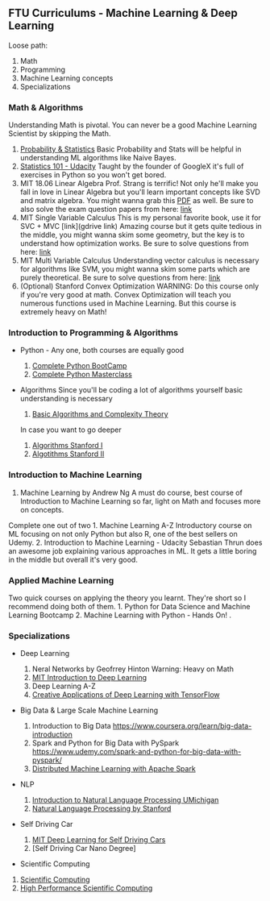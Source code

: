 ## FTU Curriculums - Machine Learning & Deep Learning

Loose path:
1. Math
2. Programming
3. Machine Learning concepts
4. Specializations


### Math & Algorithms
Understanding Math is pivotal. You can never be a good Machine Learning Scientist
by skipping the Math.

  1. [Probability & Statistics](https://www.khanacademy.org/math/probability) 
     Basic Probability and Stats will be helpful in understanding ML algorithms like Naive Bayes. 
  2. [Statistics 101 - Udacity](https://www.udacity.com/course/intro-to-statistics--st101)
     Taught by the founder of GoogleX it's full of exercises in Python so you won't get bored. 
  3. MIT 18.06 Linear Algebra
     Prof. Strang is terrific! Not only he'll make you fall in love in Linear Algebra but you'll learn
     important concepts like SVD and matrix algebra. You might wanna grab this [PDF](http://www.math.hcmus.edu.vn/~bxthang/Linear%20algebra%20and%20its%20applications.pdf)
     as well. Be sure to also solve the exam question papers from here: [link](https://ocw.mit.edu/courses/mathematics/18-06-linear-algebra-spring-2010/exams/)
  4. MIT Single Variable Calculus
     This is my personal favorite book, use it for SVC + MVC [link](gdrive link)
     Amazing course but it gets quite tedious in the middle, you might wanna skim some geometry, but the key is
     to understand how optimization works. Be sure to solve questions from here: [link](https://ocw.mit.edu/courses/mathematics/18-01-single-variable-calculus-fall-2006/exams/)
  5. MIT Multi Variable Calculus
     Understanding vector calculus is necessary for algorithms like SVM, you might wanna skim some parts
     which are purely theoretical. Be sure to solve questions from here: [link](https://ocw.mit.edu/courses/mathematics/18-02-multivariable-calculus-fall-2007/exams/)
  7. (Optional) Stanford Convex Optimization
     WARNING: Do this course only if you're very good at math. Convex Optimization will teach you numerous
     functions used in Machine Learning. But this course is extremely heavy on Math!

### Introduction to Programming & Algorithms
  * Python - Any one, both courses are equally good
    1. [Complete Python BootCamp](https://www.udemy.com/complete-python-bootcamp/)
    2. [Complete Python Masterclass](https://www.udemy.com/python-the-complete-python-developer-course/)
    
  * Algorithms
    Since you'll be coding a lot of algorithms yourself basic understanding is necessary
    1. [Basic Algorithms and Complexity Theory](https://www.youtube.com/watch?v=o4SGkB_8fFs&list=PLhQjrBD2T382VRUw5ZpSxQSFrxMOdFObl)
    
    In case you want to go deeper
      1. [Algorithms Stanford I](http://online.stanford.edu/course/algorithms-design-and-analysis-part-1)
      2. [Algotithms Stanford II](http://online.stanford.edu/course/algorithms-design-and-analysis-part-2)
    
### Introduction to Machine Learning
  1. Machine Learning by Andrew Ng
     A must do course, best course of Introduction to Machine Learning so far, light on Math and focuses more on concepts.
     
  Complete one out of two
    1. Machine Learning A-Z
       Introductory course on ML focusing on not only Python but also R, one of the best sellers on Udemy. 
    2. Introduction to Machine Learning - Udacity
       Sebastian Thrun does an awesome job explaining various approaches in ML. It gets a little boring in the middle
       but overall it's very good. 

### Applied Machine Learning
  Two quick courses on applying the theory you learnt. They're short so I recommend doing both of them. 
    1. Python for Data Science and Machine Learning Bootcamp
    2. Machine Learning with Python - Hands On!
.
### Specializations

  * Deep Learning
    1. Neral Networks by Geofrrey Hinton
       Warning: Heavy on Math
    2. [MIT Introduction to Deep Learning](http://introtodeeplearning.com/index.html)
    2. Deep Learning A-Z
    3. [Creative Applications of Deep Learning with TensorFlow](https://www.kadenze.com/courses/creative-applications-of-deep-learning-with-tensorflow/info)

  * Big Data & Large Scale Machine Learning
    1. Introduction to Big Data https://www.coursera.org/learn/big-data-introduction
    2. Spark and Python for Big Data with PySpark https://www.udemy.com/spark-and-python-for-big-data-with-pyspark/
    3. [Distributed Machine Learning with Apache Spark](https://www.edx.org/course/distributed-machine-learning-apache-uc-berkeleyx-cs120x)
    
  * NLP
    1. [Introduction to Natural Language Processing UMichigan](http://academictorrents.com/details/78515f90de063ffc144be5e7e726c03849b4e0ed)
    2. [Natural Language Processing by Stanford](http://academictorrents.com/details/d2c8f8f1651740520b7dfab23438d89bc8c0c0ab)
    
  * Self Driving Car
    1. [MIT Deep Learning for Self Driving Cars](http://selfdrivingcars.mit.edu/)
    2. [Self Driving Car Nano Degree] 
   
   * Scientific Computing
   1. [Scientific Computing](http://academictorrents.com/details/6f7e43052129b95f470d3043cfce2bf5c15ae380)
   2. [High Performance Scientific Computing](http://academictorrents.com/details/cb91a3d7a4c4c086be240b54e83ed8d587b31ff5)
 
 
 
 
 
 
